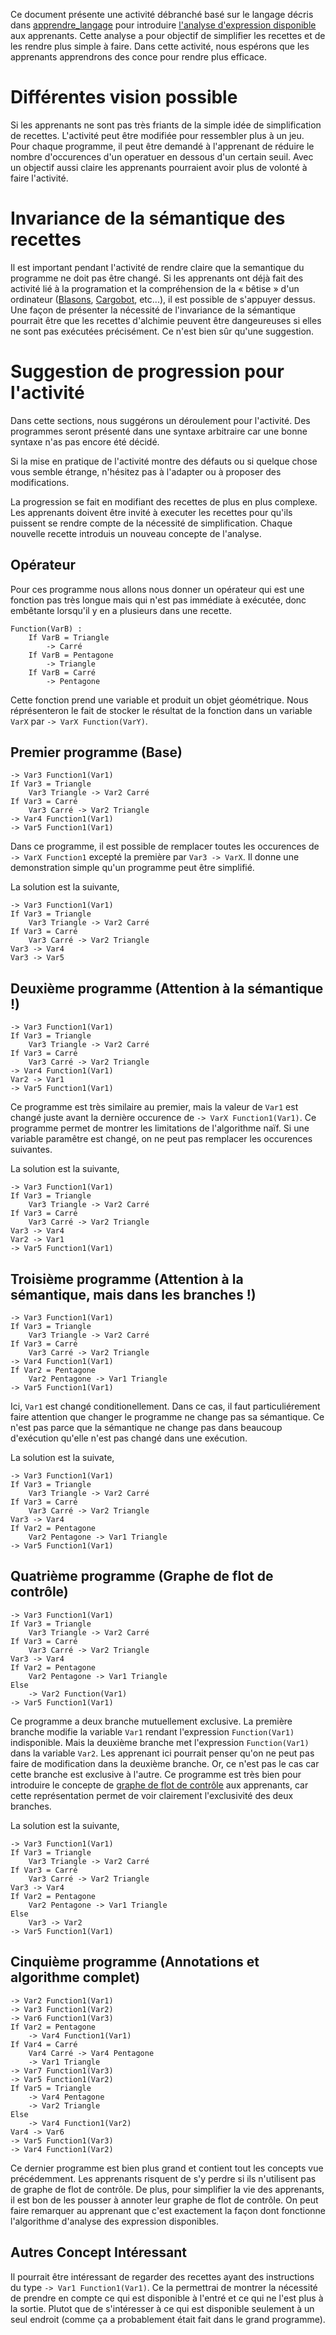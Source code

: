 Ce document présente une activité débranché basé sur le langage décris dans
[apprendre_langage](../apprendre_langage.md) pour introduire [l'analyse d'expression
disponible](https://en.wikipedia.org/wiki/Available_expression) aux apprenants.
Cette analyse a pour objectif de simplifier les recettes et de les rendre plus
simple à faire. Dans cette activité, nous espérons que les apprenants
apprendrons des conce pour rendre plus efficace.

# Différentes vision possible

Si les apprenants ne sont pas très friants de la simple idée de simplification
de recettes. L'activité peut être modifiée pour ressembler plus à un jeu. Pour
chaque programme, il peut être demandé à l'apprenant de réduire le nombre
d'occurences d'un operatuer en dessous d'un certain seuil. Avec un objectif
aussi claire les apprenants pourraient avoir plus de volonté à faire l'activité.

# Invariance de la sémantique des recettes

Il est important pendant l'activité de rendre claire que la semantique du
programme ne doit pas être changé. Si les apprenants ont déjà fait des activité
lié à la programation et la compréhension de la « bêtise » d'un ordinateur
([Blasons](../../Blasons), [Cargobot](../../Cargobot), etc...), il est possible
de s'appuyer dessus. Une façon de présenter la nécessité de l'invariance de la
sémantique pourrait être que les recettes d'alchimie peuvent être dangeureuses
si elles ne sont pas exécutées précisément. Ce n'est bien sûr qu'une suggestion.

# Suggestion de progression pour l'activité

Dans cette sections, nous suggérons un déroulement pour l'activité. Des
programmes seront présenté dans une syntaxe arbitraire car une bonne syntaxe
n'as pas encore été décidé.

Si la mise en pratique de l'activité montre des défauts ou si quelque chose vous
semble étrange, n'hésitez pas à l'adapter ou à proposer des modifications.

La progression se fait en modifiant des recettes de plus en plus complexe. Les
apprenants doivent être invité à executer les recettes pour qu'ils puissent se
rendre compte de la nécessité de simplification. Chaque nouvelle recette
introduis un nouveau concepte de l'analyse.

## Opérateur

Pour ces programme nous allons nous donner un opérateur qui est une fonction pas
très longue mais qui n'est pas immédiate à exécutée, donc embêtante lorsqu'il y
en a plusieurs dans une recette.
```
Function(VarB) :
    If VarB = Triangle
        -> Carré
    If VarB = Pentagone
        -> Triangle
    If VarB = Carré
        -> Pentagone
```
Cette fonction prend une variable et produit un objet géométrique. Nous
réprésenteron le fait de stocker le résultat de la fonction dans un variable
`VarX` par `-> VarX Function(VarY)`.

## Premier programme (Base)

```
-> Var3 Function1(Var1) 
If Var3 = Triangle
    Var3 Triangle -> Var2 Carré
If Var3 = Carré
    Var3 Carré -> Var2 Triangle
-> Var4 Function1(Var1)
-> Var5 Function1(Var1)
```

Dans ce programme, il est possible de remplacer toutes les occurences de
`-> VarX Function1` excepté la première par `Var3 -> VarX`. Il donne
une demonstration simple qu'un programme peut être simplifié.

La solution est la suivante,
```
-> Var3 Function1(Var1) 
If Var3 = Triangle
    Var3 Triangle -> Var2 Carré
If Var3 = Carré
    Var3 Carré -> Var2 Triangle
Var3 -> Var4
Var3 -> Var5
```

## Deuxième programme (Attention à la sémantique !)

```
-> Var3 Function1(Var1) 
If Var3 = Triangle
    Var3 Triangle -> Var2 Carré
If Var3 = Carré
    Var3 Carré -> Var2 Triangle
-> Var4 Function1(Var1)
Var2 -> Var1
-> Var5 Function1(Var1)
```

Ce programme est très similaire au premier, mais la valeur de `Var1` est changé
juste avant la dernière occurence de `-> VarX Function1(Var1)`. Ce programme
permet de montrer les limitations de l'algorithme naïf. Si une variable
paramêtre est changé, on ne peut pas remplacer les occurences suivantes.

La solution est la suivante,
```
-> Var3 Function1(Var1) 
If Var3 = Triangle
    Var3 Triangle -> Var2 Carré
If Var3 = Carré
    Var3 Carré -> Var2 Triangle
Var3 -> Var4
Var2 -> Var1
-> Var5 Function1(Var1)
```
    
## Troisième programme (Attention à la sémantique, mais dans les branches !)

```
-> Var3 Function1(Var1) 
If Var3 = Triangle
    Var3 Triangle -> Var2 Carré
If Var3 = Carré
    Var3 Carré -> Var2 Triangle
-> Var4 Function1(Var1)
If Var2 = Pentagone
    Var2 Pentagone -> Var1 Triangle
-> Var5 Function1(Var1)
```

Ici, `Var1` est changé conditionellement. Dans ce cas, il faut particuliérement
faire attention que changer le programme ne change pas sa sémantique. Ce n'est
pas parce que la sémantique ne change pas dans beaucoup d'exécution qu'elle
n'est pas changé dans une exécution.


La solution est la suivate,
```
-> Var3 Function1(Var1) 
If Var3 = Triangle
    Var3 Triangle -> Var2 Carré
If Var3 = Carré
    Var3 Carré -> Var2 Triangle
Var3 -> Var4
If Var2 = Pentagone
    Var2 Pentagone -> Var1 Triangle
-> Var5 Function1(Var1)
```

## Quatrième programme (Graphe de flot de contrôle)

```
-> Var3 Function1(Var1) 
If Var3 = Triangle
    Var3 Triangle -> Var2 Carré
If Var3 = Carré
    Var3 Carré -> Var2 Triangle
Var3 -> Var4
If Var2 = Pentagone
    Var2 Pentagone -> Var1 Triangle
Else
    -> Var2 Function(Var1)
-> Var5 Function1(Var1)
```

Ce programme a deux branche mutuellement exclusive. La première branche modifie
la variable `Var1` rendant l'expression `Function(Var1)` indisponible. Mais la
deuxième branche met l'expression `Function(Var1)` dans la variable `Var2`. Les
apprenant ici pourrait penser qu'on ne peut pas faire de modification dans la
deuxième branche. Or, ce n'est pas le cas car cette branche est exclusive à
l'autre. Ce programme est très bien pour introduire le concepte de [graphe de
flot de contrôle](https://fr.wikipedia.org/wiki/Graphe_de_flot_de_contr%C3%B4le)
aux apprenants, car cette représentation permet de voir clairement l'exclusivité
des deux branches.

La solution est la suivante,
```
-> Var3 Function1(Var1) 
If Var3 = Triangle
    Var3 Triangle -> Var2 Carré
If Var3 = Carré
    Var3 Carré -> Var2 Triangle
Var3 -> Var4
If Var2 = Pentagone
    Var2 Pentagone -> Var1 Triangle
Else
    Var3 -> Var2
-> Var5 Function1(Var1)
```

## Cinquième programme (Annotations et algorithme complet)

```
-> Var2 Function1(Var1)
-> Var3 Function1(Var2)
-> Var6 Function1(Var3)
If Var2 = Pentagone
    -> Var4 Function1(Var1)
If Var4 = Carré
    Var4 Carré -> Var4 Pentagone
    -> Var1 Triangle
-> Var7 Function1(Var3)
-> Var5 Function1(Var2)
If Var5 = Triangle
    -> Var4 Pentagone
    -> Var2 Triangle
Else
    -> Var4 Function1(Var2)
Var4 -> Var6
-> Var5 Function1(Var3)
-> Var4 Function1(Var2)
```

Ce dernier programme est bien plus grand et contient tout les concepts vue
précédemment. Les apprenants risquent de s'y perdre si ils n'utilisent pas
de graphe de flot de contrôle. De plus, pour simplifier la vie des apprenants,
il est bon de les pousser à annoter leur graphe de flot de contrôle. On peut
faire remarquer au apprenant que c'est exactement la façon dont fonctionne
l'algorithme d'analyse des expression disponibles.

<!--
Solution5 :
    -> Var2 Function1(Var1)
    -> Var3 Function1(Var2)             { (Var2, Function1(Var1)) }
    -> Var6 Function1(Var3)             { (Var2, Function1(Var1)), (Var3, Function1(Var2)) }
    If Var2 = Pentagone                 { (Var2, Function1(Var1)), (Var3, Function1(Var2)), (Var6, Function1(Var3)) }
        Var2 -> Var4                    { (Var2, Function1(Var1)), (Var3, Function1(Var2)), (Var6, Function1(Var3)) }
    If Var4 = Carré                     { (Var2, Function1(Var1)), (Var3, Function1(Var2)), (Var6, Function1(Var3)) }
        Var4 Carré -> Var4 Pentagone    { (Var2, Function1(Var1)), (Var3, Function1(Var2)), (Var6, Function1(Var3)) }
        -> Var1 Triangle                { (Var2, Function1(Var1)), (Var3, Function1(Var2)), (Var6, Function1(Var3)) }
    Var6 -> Var7                        { (Var3, Function1(Var2)), (Var6, Function1(Var3)) }
    Var3 -> Var5                        { (Var3, Function1(Var2)), (Var6, Function1(Var3)), (Var7, Function1(Var3)) }
    If Var5 = Triangle                  { (Var3, Function1(Var2)), (Var6, Function1(Var3)), (Var7, Function1(Var3)), (Var5, Function(Var2)) }
        -> Var4 Pentagone               { (Var3, Function1(Var2)), (Var6, Function1(Var3)), (Var7, Function1(Var3)), (Var5, Function(Var2)) }
        -> Var2 Triangle                { (Var3, Function1(Var2)), (Var6, Function1(Var3)), (Var7, Function1(Var3)), (Var5, Function(Var2)) }
    Else
        -> Var4 Function1(Var2)
    Var4 -> Var6
    -> Var5 Function1(Var3)
    -> Var4 Function1(Var2)
-->

## Autres Concept Intéressant

Il pourrait être intéressant de regarder des recettes ayant des instructions du
type `-> Var1 Function1(Var1)`. Ce la permettrai de montrer la nécessité de
prendre en compte ce qui est disponible à l'entré et ce qui ne l'est plus à la
sortie. Plutot que de s'intéresser à ce qui est disponible seulement à un seul
endroit (comme ça a probablement était fait dans le grand programme).
